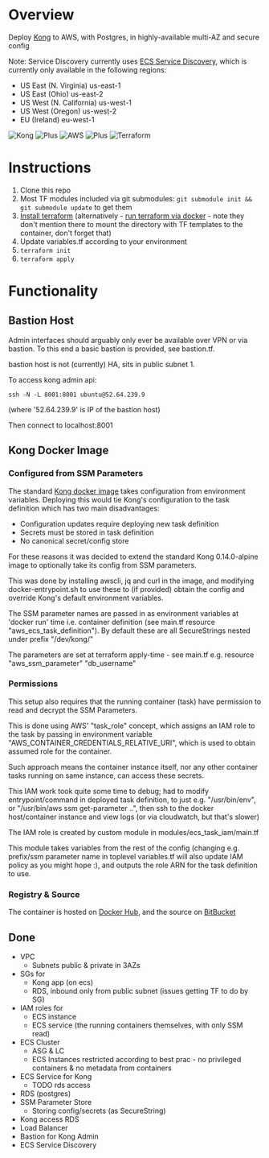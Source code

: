 # Overview

Deploy [Kong](https://konghq.com/kong-community-edition/) to AWS, with Postgres, in highly-available multi-AZ and secure config

Note: Service Discovery currently uses [ECS Service Discovery](https://docs.aws.amazon.com/AmazonECS/latest/developerguide/service-discovery.html), which is currently only available in the following regions:

- US East (N. Virginia)	us-east-1
- US East (Ohio)	us-east-2
- US West (N. California)	us-west-1
- US West (Oregon)	us-west-2
- EU (Ireland)	eu-west-1

![Kong](https://encrypted-tbn0.gstatic.com/images?q=tbn:ANd9GcRp1iZGiJrx-zPtYghNjdn8yNjIHDsynMoX4ss6LKeMai1k1RDK)
![Plus](https://encrypted-tbn0.gstatic.com/images?q=tbn:ANd9GcSni-KOe3lGmossBj8fiAN9k_yMRs3ueCcp81iSgdwndeuguTvzLQ)
![AWS](https://amazonwebservices.gallerycdn.vsassets.io/extensions/amazonwebservices/aws-vsts-tools/1.0.21/1521739315168/Microsoft.VisualStudio.Services.Icons.Default)
![Plus](https://encrypted-tbn0.gstatic.com/images?q=tbn:ANd9GcSni-KOe3lGmossBj8fiAN9k_yMRs3ueCcp81iSgdwndeuguTvzLQ)
![Terraform](https://raw.githubusercontent.com/mauve/vscode-terraform/master/terraform.png)

# Instructions

1. Clone this repo
1. Most TF modules included via git submodules: `git submodule init && git submodule update` to get them
1. [Install terraform](https://www.terraform.io/intro/getting-started/install.html) (alternatively - [run terraform via docker](https://hub.docker.com/r/hashicorp/terraform/) - note they don't mention there to mount the directory with TF templates to the container, don't forget that)
1. Update variables.tf according to your environment
1. `terraform init`
1. `terraform apply`

# Functionality

## Bastion Host

Admin interfaces should arguably only ever be available over VPN or via bastion. To this end a basic bastion is provided, see bastion.tf.

bastion host is not (currently) HA, sits in public subnet 1.

To access kong admin api:

`ssh -N -L 8001:8001 ubuntu@52.64.239.9`

(where '52.64.239.9' is IP of the bastion host)

Then connect to localhost:8001

## Kong Docker Image

### Configured from SSM Parameters

The standard [Kong docker image](https://hub.docker.com/_/kong/) takes configuration from environment variables. Deploying this would tie Kong's configuration to the task definition which has two main disadvantages:

- Configuration updates require deploying new task definition
- Secrets must be stored in task definition
- No canonical secret/config store

For these reasons it was decided to extend the standard Kong 0.14.0-alpine image to optionally take its config from SSM parameters.

This was done by installing awscli, jq and curl in the image, and modifying docker-entrypoint.sh to use these to (if provided) obtain the config and override Kong's default environment variables.

The SSM parameter names are passed in as environment variables at 'docker run' time i.e. container definition (see main.tf resource "aws_ecs_task_definition"). By default these are all SecureStrings nested under prefix "/dev/kong/"

The parameters are set at terraform apply-time - see main.tf e.g. resource "aws_ssm_parameter" "db_username"

### Permissions

This setup also requires that the running container (task) have permission to read and decrypt the SSM Parameters.

This is done using AWS' "task_role" concept, which assigns an IAM role to the task by passing in environment variable "AWS_CONTAINER_CREDENTIALS_RELATIVE_URI", which is used to obtain assumed role for the container.

Such approach means the container instance itself, nor any other container tasks running on same instance, can access these secrets.

This IAM work took quite some time to debug; had to modify entrypoint/command in deployed task definition, to just e.g. "/usr/bin/env", or "/usr/bin/aws ssm get-parameter ..", then ssh to the docker host/container instance and view logs (or via cloudwatch, but that's slower)

The IAM role is created by custom module in modules/ecs_task_iam/main.tf

This module takes variables from the rest of the config (changing e.g. prefix/ssm parameter name in toplevel variables.tf will also update IAM policy as you might hope :), and outputs the role ARN for the task definition to use.

### Registry & Source

The container is hosted on [Docker Hub](https://hub.docker.com/r/rdkls/kong_ssm/), and the source on [BitBucket](https://bitbucket.org/nick_doyle/docker_kong_ssm/)


## Done

- VPC
    - Subnets public & private in 3AZs
- SGs for
    - Kong app (on ecs)
    - RDS, inbound only from public subnet (issues getting TF to do by SG)
- IAM roles for
    - ECS instance
    - ECS service (the running containers themselves, with only SSM read)
- ECS Cluster
    - ASG & LC
    - ECS Instances restricted according to best prac - no privileged containers & no metadata from containers
- ECS Service for Kong
    - TODO rds access
- RDS (postgres)
- SSM Parameter Store
    - Storing config/secrets (as SecureString)
- Kong access RDS
- Load Balancer
- Bastion for Kong Admin
- ECS Service Discovery
